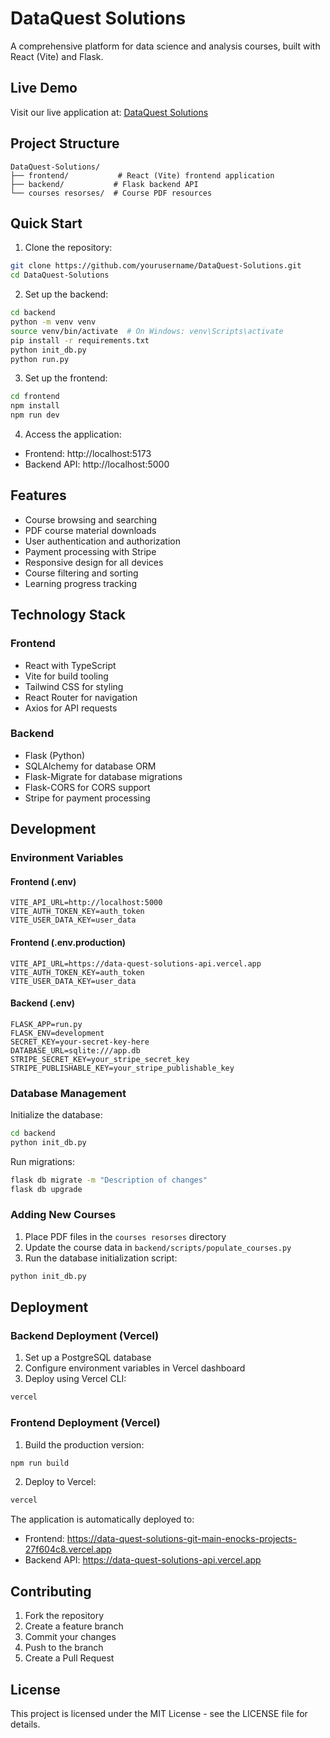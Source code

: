 # DataQuest Solutions

A comprehensive platform for data science and analysis courses, built with React (Vite) and Flask.

## Live Demo

Visit our live application at: [DataQuest Solutions](https://data-quest-solutions-git-main-enocks-projects-27f604c8.vercel.app)

## Project Structure

```
DataQuest-Solutions/
├── frontend/           # React (Vite) frontend application
├── backend/           # Flask backend API
└── courses resorses/  # Course PDF resources
```

## Quick Start

1. Clone the repository:
```bash
git clone https://github.com/yourusername/DataQuest-Solutions.git
cd DataQuest-Solutions
```

2. Set up the backend:
```bash
cd backend
python -m venv venv
source venv/bin/activate  # On Windows: venv\Scripts\activate
pip install -r requirements.txt
python init_db.py
python run.py
```

3. Set up the frontend:
```bash
cd frontend
npm install
npm run dev
```

4. Access the application:
- Frontend: http://localhost:5173
- Backend API: http://localhost:5000

## Features

- Course browsing and searching
- PDF course material downloads
- User authentication and authorization
- Payment processing with Stripe
- Responsive design for all devices
- Course filtering and sorting
- Learning progress tracking

## Technology Stack

### Frontend
- React with TypeScript
- Vite for build tooling
- Tailwind CSS for styling
- React Router for navigation
- Axios for API requests

### Backend
- Flask (Python)
- SQLAlchemy for database ORM
- Flask-Migrate for database migrations
- Flask-CORS for CORS support
- Stripe for payment processing

## Development

### Environment Variables

#### Frontend (.env)
```
VITE_API_URL=http://localhost:5000
VITE_AUTH_TOKEN_KEY=auth_token
VITE_USER_DATA_KEY=user_data
```

#### Frontend (.env.production)
```
VITE_API_URL=https://data-quest-solutions-api.vercel.app
VITE_AUTH_TOKEN_KEY=auth_token
VITE_USER_DATA_KEY=user_data
```

#### Backend (.env)
```
FLASK_APP=run.py
FLASK_ENV=development
SECRET_KEY=your-secret-key-here
DATABASE_URL=sqlite:///app.db
STRIPE_SECRET_KEY=your_stripe_secret_key
STRIPE_PUBLISHABLE_KEY=your_stripe_publishable_key
```

### Database Management

Initialize the database:
```bash
cd backend
python init_db.py
```

Run migrations:
```bash
flask db migrate -m "Description of changes"
flask db upgrade
```

### Adding New Courses

1. Place PDF files in the `courses resorses` directory
2. Update the course data in `backend/scripts/populate_courses.py`
3. Run the database initialization script:
```bash
python init_db.py
```

## Deployment

### Backend Deployment (Vercel)
1. Set up a PostgreSQL database
2. Configure environment variables in Vercel dashboard
3. Deploy using Vercel CLI:
```bash
vercel
```

### Frontend Deployment (Vercel)
1. Build the production version:
```bash
npm run build
```
2. Deploy to Vercel:
```bash
vercel
```

The application is automatically deployed to:
- Frontend: https://data-quest-solutions-git-main-enocks-projects-27f604c8.vercel.app
- Backend API: https://data-quest-solutions-api.vercel.app

## Contributing

1. Fork the repository
2. Create a feature branch
3. Commit your changes
4. Push to the branch
5. Create a Pull Request

## License

This project is licensed under the MIT License - see the LICENSE file for details.